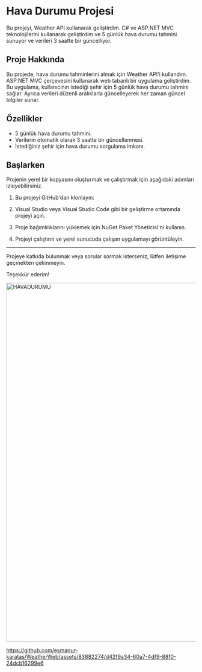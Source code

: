 # Hava Durumu Projesi

Bu projeyi, Weather API kullanarak geliştirdim. C# ve ASP.NET MVC teknolojilerini kullanarak geliştirdim ve 5 günlük hava durumu tahmini sunuyor ve verileri 3 saatte bir güncelliyor.

## Proje Hakkında

Bu projede, hava durumu tahminlerini almak için Weather API'i kullandım. ASP.NET MVC çerçevesini kullanarak web tabanlı bir uygulama geliştirdim. Bu uygulama, kullanıcının istediği şehir için 5 günlük hava durumu tahmini sağlar. Ayrıca verileri düzenli aralıklarla güncelleyerek her zaman güncel bilgiler sunar.

## Özellikler

- 5 günlük hava durumu tahmini.
- Verilerin otomatik olarak 3 saatte bir güncellenmesi.
- İstediğiniz şehir için hava durumu sorgulama imkanı.

## Başlarken

Projenin yerel bir kopyasını oluşturmak ve çalıştırmak için aşağıdaki adımları izleyebilirsiniz.

1. Bu projeyi GitHub'dan klonlayın:

2. Visual Studio veya Visual Studio Code gibi bir geliştirme ortamında projeyi açın.

3. Proje bağımlılıklarını yüklemek için NuGet Paket Yöneticisi'ni kullanın.

4. Projeyi çalıştırın ve yerel sunucuda çalışan uygulamayı görüntüleyin.

---

Projeye katkıda bulunmak veya sorular sormak isterseniz, lütfen iletişime geçmekten çekinmeyin.

Teşekkür ederim!



<img width="952" alt="HAVADURUMU" src="https://github.com/esmanur-karatas/WeatherWeb/assets/83882274/b3246757-f866-44d3-a0d2-d42d6ac6641e">


https://github.com/esmanur-karatas/WeatherWeb/assets/83882274/d42f9a34-60a7-4df9-88f0-24dcb16299e6

